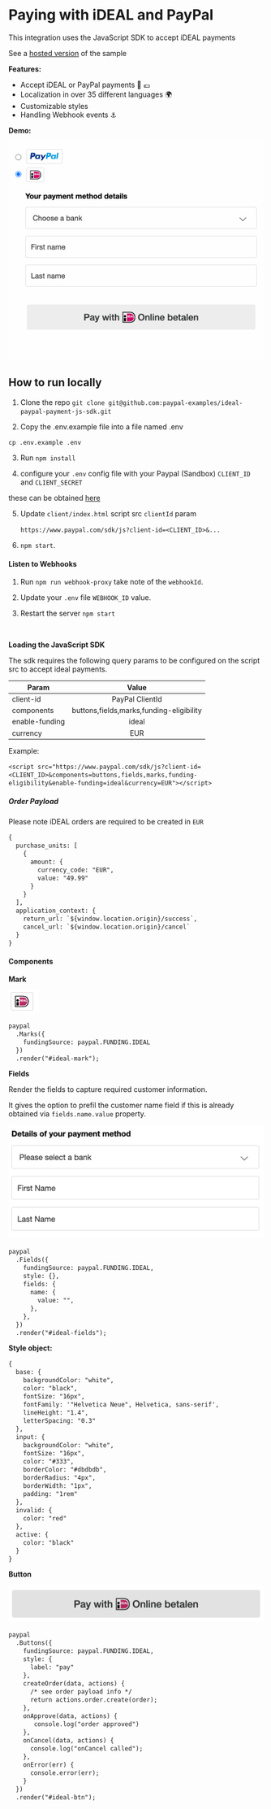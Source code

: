 # Paying with iDEAL and PayPal

This integration uses the JavaScript SDK to accept iDEAL payments


See a [hosted version](https://paypal-ideal-js-sdk.herokuapp.com/) of the sample

**Features:**
- Accept iDEAL or PayPal payments 🏦 💶
- Localization in over 35 different languages 🌍
- Customizable styles 
- Handling Webhook events  ⚓️

**Demo:** 

<p align="center">
  <img src="./assets/ideal-paypal-payment.gif" alt="Collecting an iDEAL payment">
</p>

## How to run locally

1. Clone the repo  `git clone git@github.com:paypal-examples/ideal-paypal-payment-js-sdk.git`


2. Copy the .env.example file into a file named .env
```
cp .env.example .env
```

3. Run `npm install`


4. configure your `.env` config file with your Paypal (Sandbox)
`CLIENT_ID` and `CLIENT_SECRET`

these can be obtained [here](https://developer.paypal.com/docs/api-basics/sandbox/credentials/)

5. Update `client/index.html` script src `clientId` param

   `https://www.paypal.com/sdk/js?client-id=<CLIENT_ID>&...`
   
6. `npm start`.

#### Listen to Webhooks

1.  Run `npm run webhook-proxy` take note of the `webhookId`.


2. Update your `.env` file `WEBHOOK_ID` value.


3. Restart the server `npm start`



&nbsp;


**Loading the JavaScript SDK**


The sdk requires the following query params to be configured on the script src to accept ideal payments.

| **Param**   |       **Value**     |
|----------|:-------------:|
| client-id |   PayPal ClientId  |
| components |  buttons,fields,marks,funding-eligibility |
| enable-funding |   ideal   |
| currency | EUR |

Example:

```
<script src="https://www.paypal.com/sdk/js?client-id=<CLIENT_ID>&components=buttons,fields,marks,funding-eligibility&enable-funding=ideal&currency=EUR"></script>
```

##### Order Payload

Please note iDEAL orders are required to be created in `EUR`
```
{
  purchase_units: [
    {
      amount: {
        currency_code: "EUR",
        value: "49.99"
      }
    }
  ],
  application_context: {
    return_url: `${window.location.origin}/success`,
    cancel_url: `${window.location.origin}/cancel`
  }
}
```

#### Components

**Mark**

 <img src="./assets/mark.png" width="60px" alt="iDeal Mark">
  
```
paypal
  .Marks({
    fundingSource: paypal.FUNDING.IDEAL
  })
  .render("#ideal-mark");
```

**Fields**

Render the fields to capture required customer information.

It gives the option to prefil the customer name field if this is already obtained via `fields.name.value` property.

<img src="./assets/fields.png" width="540px" alt="iDeal Fields">

```
paypal
  .Fields({
    fundingSource: paypal.FUNDING.IDEAL,
    style: {},
    fields: {
      name: {
        value: "",
      },
    },
  })
  .render("#ideal-fields");

```
**Style object:**
```
{
  base: {
    backgroundColor: "white",
    color: "black",
    fontSize: "16px",
    fontFamily: '"Helvetica Neue", Helvetica, sans-serif',
    lineHeight: "1.4",
    letterSpacing: "0.3"
  },
  input: {
    backgroundColor: "white",
    fontSize: "16px",
    color: "#333",
    borderColor: "#dbdbdb",
    borderRadius: "4px",
    borderWidth: "1px",
    padding: "1rem"
  },
  invalid: {
    color: "red"
  },
  active: {
    color: "black"
  }
}
```

**Button**


 <img src="./assets/button.png"  width="540px" alt="iDeal Button">

```
paypal
  .Buttons({
    fundingSource: paypal.FUNDING.IDEAL,
    style: {
      label: "pay"
    },
    createOrder(data, actions) {
      /* see order payload info */
      return actions.order.create(order);
    },
    onApprove(data, actions) {
       console.log("order approved")
    },
    onCancel(data, actions) {
      console.log("onCancel called");
    },
    onError(err) {
      console.error(err);
    }
  })
  .render("#ideal-btn");
  ```



&nbsp;

